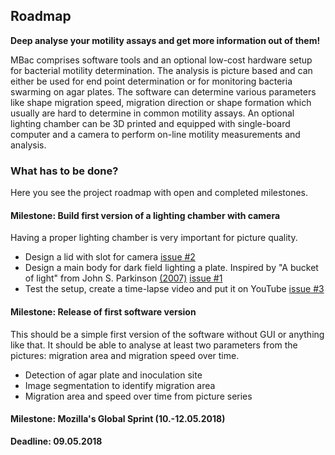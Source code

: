 ## Roadmap

**Deep analyse your motility assays and get more information out of them!**

MBac comprises software tools and an optional low-cost hardware setup for bacterial motility determination. The analysis is picture based and can either be used for end point determination or for monitoring bacteria swarming on agar plates. The software can determine various parameters like shape migration speed, migration direction or shape formation which usually are hard to determine in common motility assays. An optional lighting chamber can be 3D printed and equipped with single-board computer and a camera to perform on-line motility measurements and analysis.  

### What has to be done?

Here you see the project roadmap with open and completed milestones.


#### Milestone: Build first version of a lighting chamber with camera
Having a proper lighting chamber is very important for picture quality.

- Design a lid with slot for camera [issue #2](https://github.com/vektorious/mbac/issues/2)
- Design a main body for dark field lighting a plate. Inspired by "A bucket of light" from John S. Parkinson [(2007)](http://chemotaxis.biology.utah.edu/Parkinson_Lab/publications/PDFs/Parkinson,%202007b.pdf) [issue #1](https://github.com/vektorious/mbac/issues/1)
- Test the setup, create a time-lapse video and put it on YouTube [issue #3](https://github.com/vektorious/mbac/issues/3)

#### Milestone: Release of first software version
This should be a simple first version of the software without GUI or anything like that. It should be able to analyse at least two parameters from the pictures: migration area and migration speed over time.
- Detection of agar plate and inoculation site
- Image segmentation to identify migration area
- Migration area and speed over time from picture series

#### Milestone: Mozilla's Global Sprint (10.-12.05.2018)
**Deadline: 09.05.2018**
